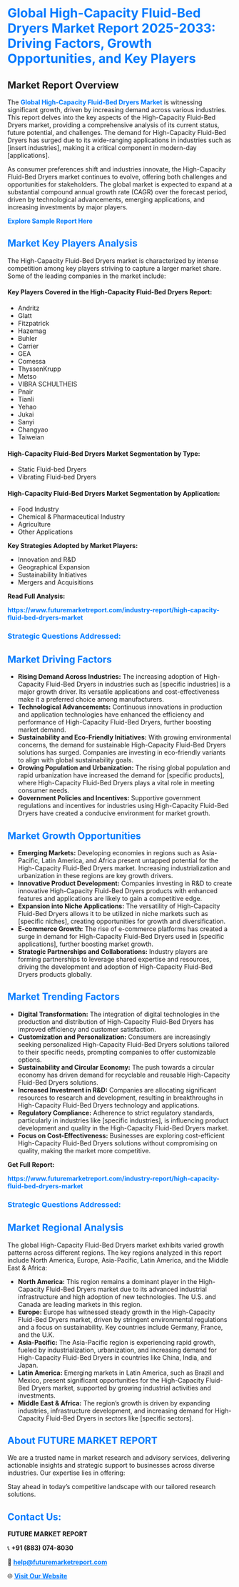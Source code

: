 <h1 style="color: #007BFF;">Global High-Capacity Fluid-Bed Dryers Market Report 2025-2033: Driving Factors, Growth Opportunities, and Key Players</h1>

<section id="overview">
<h2>Market Report Overview</h2>
<p>The <a href="https://www.futuremarketreport.com/industry-report/high-capacity-fluid-bed-dryers-market" style="color: #007BFF; text-decoration: none;"><strong>Global High-Capacity Fluid-Bed Dryers Market</strong></a> is witnessing significant growth, driven by increasing demand across various industries. This report delves into the key aspects of the High-Capacity Fluid-Bed Dryers market, providing a comprehensive analysis of its current status, future potential, and challenges. The demand for High-Capacity Fluid-Bed Dryers has surged due to its wide-ranging applications in industries such as [insert industries], making it a critical component in modern-day [applications].</p>
<p>As consumer preferences shift and industries innovate, the High-Capacity Fluid-Bed Dryers market continues to evolve, offering both challenges and opportunities for stakeholders. The global market is expected to expand at a substantial compound annual growth rate (CAGR) over the forecast period, driven by technological advancements, emerging applications, and increasing investments by major players.</p>
</section>

<section id="overview">
<p><a href="https://www.futuremarketreport.com/request-sample/reportId=104139" style="color: #007BFF; text-decoration: none;"><strong>Explore Sample Report Here</strong></a></p>
</section>

<section id="key-players">
<h2 style="color: #007BFF;">Market Key Players Analysis</h2>
<p>The High-Capacity Fluid-Bed Dryers market is characterized by intense competition among key players striving to capture a larger market share. Some of the leading companies in the market include:</p>
<h4>Key Players Covered in the High-Capacity Fluid-Bed Dryers Report:</h4>
<ul><li>Andritz</li><li>Glatt</li><li>Fitzpatrick</li><li>Hazemag</li><li>Buhler</li><li>Carrier</li><li>GEA</li><li>Comessa</li><li>ThyssenKrupp</li><li>Metso</li><li>VIBRA SCHULTHEIS</li><li>Pnair</li><li>Tianli</li><li>Yehao</li><li>Jukai</li><li>Sanyi</li><li>Changyao</li><li>Taiweian</li></ul>
<h4>High-Capacity Fluid-Bed Dryers Market Segmentation by Type:</h4>
<ul><li>Static Fluid-bed Dryers</li><li>Vibrating Fluid-bed Dryers</li></ul>

<h4>High-Capacity Fluid-Bed Dryers Market Segmentation by Application:</h4>
<ul><li>Food Industry</li><li>Chemical &amp; Pharmaceutical Industry</li><li>Agriculture</li><li>Other Applications</li></ul>
<p><strong>Key Strategies Adopted by Market Players:</strong></p>
<ul>
<li>Innovation and R&D</li>
<li>Geographical Expansion</li>
<li>Sustainability Initiatives</li>
<li>Mergers and Acquisitions</li>
</ul>
</section>

<section>
<p><strong>Read Full Analysis: </strong></p><a href="https://www.futuremarketreport.com/industry-report/high-capacity-fluid-bed-dryers-market" style="color: #007BFF; text-decoration: none;"><strong>https://www.futuremarketreport.com/industry-report/high-capacity-fluid-bed-dryers-market</strong></a>
<h3 style="color: #007BFF;">Strategic Questions Addressed:</h3>
</section>

<section id="driving-factors">
<h2 style="color: #007BFF;">Market Driving Factors</h2>
<ul>
<li><strong>Rising Demand Across Industries:</strong> The increasing adoption of High-Capacity Fluid-Bed Dryers in industries such as [specific industries] is a major growth driver. Its versatile applications and cost-effectiveness make it a preferred choice among manufacturers.</li>
<li><strong>Technological Advancements:</strong> Continuous innovations in production and application technologies have enhanced the efficiency and performance of High-Capacity Fluid-Bed Dryers, further boosting market demand.</li>
<li><strong>Sustainability and Eco-Friendly Initiatives:</strong> With growing environmental concerns, the demand for sustainable High-Capacity Fluid-Bed Dryers solutions has surged. Companies are investing in eco-friendly variants to align with global sustainability goals.</li>
<li><strong>Growing Population and Urbanization:</strong> The rising global population and rapid urbanization have increased the demand for [specific products], where High-Capacity Fluid-Bed Dryers plays a vital role in meeting consumer needs.</li>
<li><strong>Government Policies and Incentives:</strong> Supportive government regulations and incentives for industries using High-Capacity Fluid-Bed Dryers have created a conducive environment for market growth.</li>
</ul>
</section>

<section id="growth-opportunities">
<h2 style="color: #007BFF;">Market Growth Opportunities</h2>
<ul>
<li><strong>Emerging Markets:</strong> Developing economies in regions such as Asia-Pacific, Latin America, and Africa present untapped potential for the High-Capacity Fluid-Bed Dryers market. Increasing industrialization and urbanization in these regions are key growth drivers.</li>
<li><strong>Innovative Product Development:</strong> Companies investing in R&D to create innovative High-Capacity Fluid-Bed Dryers products with enhanced features and applications are likely to gain a competitive edge.</li>
<li><strong>Expansion into Niche Applications:</strong> The versatility of High-Capacity Fluid-Bed Dryers allows it to be utilized in niche markets such as [specific niches], creating opportunities for growth and diversification.</li>
<li><strong>E-commerce Growth:</strong> The rise of e-commerce platforms has created a surge in demand for High-Capacity Fluid-Bed Dryers used in [specific applications], further boosting market growth.</li>
<li><strong>Strategic Partnerships and Collaborations:</strong> Industry players are forming partnerships to leverage shared expertise and resources, driving the development and adoption of High-Capacity Fluid-Bed Dryers products globally.</li>
</ul>
</section>

<section id="trending-factors">
<h2 style="color: #007BFF;">Market Trending Factors</h2>
<ul>
<li><strong>Digital Transformation:</strong> The integration of digital technologies in the production and distribution of High-Capacity Fluid-Bed Dryers has improved efficiency and customer satisfaction.</li>
<li><strong>Customization and Personalization:</strong> Consumers are increasingly seeking personalized High-Capacity Fluid-Bed Dryers solutions tailored to their specific needs, prompting companies to offer customizable options.</li>
<li><strong>Sustainability and Circular Economy:</strong> The push towards a circular economy has driven demand for recyclable and reusable High-Capacity Fluid-Bed Dryers solutions.</li>
<li><strong>Increased Investment in R&D:</strong> Companies are allocating significant resources to research and development, resulting in breakthroughs in High-Capacity Fluid-Bed Dryers technology and applications.</li>
<li><strong>Regulatory Compliance:</strong> Adherence to strict regulatory standards, particularly in industries like [specific industries], is influencing product development and quality in the High-Capacity Fluid-Bed Dryers market.</li>
<li><strong>Focus on Cost-Effectiveness:</strong> Businesses are exploring cost-efficient High-Capacity Fluid-Bed Dryers solutions without compromising on quality, making the market more competitive.</li>
</ul>
</section>

<section>
<p><strong>Get Full Report: </strong></p><a href="https://www.futuremarketreport.com/industry-report/high-capacity-fluid-bed-dryers-market" style="color: #007BFF; text-decoration: none;"><strong>https://www.futuremarketreport.com/industry-report/high-capacity-fluid-bed-dryers-market</strong></a>
<h3 style="color: #007BFF;">Strategic Questions Addressed:</h3>
</section>


<section id="regional-analysis">
<h2 style="color: #007BFF;">Market Regional Analysis</h2>
<p>The global High-Capacity Fluid-Bed Dryers market exhibits varied growth patterns across different regions. The key regions analyzed in this report include North America, Europe, Asia-Pacific, Latin America, and the Middle East & Africa:</p>
<ul>
<li><strong>North America:</strong> This region remains a dominant player in the High-Capacity Fluid-Bed Dryers market due to its advanced industrial infrastructure and high adoption of new technologies. The U.S. and Canada are leading markets in this region.</li>
<li><strong>Europe:</strong> Europe has witnessed steady growth in the High-Capacity Fluid-Bed Dryers market, driven by stringent environmental regulations and a focus on sustainability. Key countries include Germany, France, and the U.K.</li>
<li><strong>Asia-Pacific:</strong> The Asia-Pacific region is experiencing rapid growth, fueled by industrialization, urbanization, and increasing demand for High-Capacity Fluid-Bed Dryers in countries like China, India, and Japan.</li>
<li><strong>Latin America:</strong> Emerging markets in Latin America, such as Brazil and Mexico, present significant opportunities for the High-Capacity Fluid-Bed Dryers market, supported by growing industrial activities and investments.</li>
<li><strong>Middle East & Africa:</strong> The region’s growth is driven by expanding industries, infrastructure development, and increasing demand for High-Capacity Fluid-Bed Dryers in sectors like [specific sectors].</li>
</ul>
</section>

<footer>
<h2 style="color: #007BFF;">About FUTURE MARKET REPORT</h2>
<p>We are a trusted name in market research and advisory services, delivering actionable insights and strategic support to businesses across diverse industries. Our expertise lies in offering:</p>

<p>Stay ahead in today’s competitive landscape with our tailored research solutions.</p>

<h2 style="color: #007BFF;">Contact Us:</h2>
<p><strong>FUTURE MARKET REPORT</strong></p>
<p>📞 <strong>+91 (883) 074-8030</strong></p>
<p>📧 <strong><a href="mailto:help@futuremarketreport.com" style="color: #007BFF;">help@futuremarketreport.com</a></strong></p>
<p>🌐 <strong><a href="https://www.futuremarketreport.com/" style="color: #007BFF;">Visit Our Website</a></strong></p>
</footer>